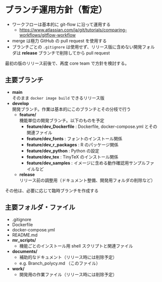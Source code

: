 # ブランチ運用方針（暫定）

- ワークフローは基本的に git-flow に沿って運用する
    - https://www.atlassian.com/ja/git/tutorials/comparing-workflows/gitflow-workflow
- merge は極力 GitHub の pull request を使用する
- ブランチごとの `.gitignore` は使用せず、リリース版に含めない開発フォルダは **release** ブランチで削除してから pull request

最初の版のリリース前後で、再度 core team で方針を検討する。

## 主要ブランチ

- **main** \
  そのまま `docker image build` できるリリース版
- **develop** \
  開発ブランチ。作業は基本的にこのブランチとその分枝で行う
    - **feature/** \
      機能単位の開発ブランチ。以下のものを予定
        - **feature/dev_Dockerfile** : Dockerfile, docker-compose.yml とその関連ファイル
        - **feature/dev_fonts** : フォントのインストール関係
        - **feature/dev_r_packages** : R のパッケージ関係
        - **feature/dev_python** : Python の設定
        - **feature/dev_tex** : TinyTeX のインストール関係
        - **feature/dev_samples** : イメージに含める動作確認用サンプルファイルなど
    - **release** \
      リリース前の調整用（ドキュメント整備、開発用フォルダの削除など）

その他は、必要に応じて臨時ブランチを作成する

## 主要フォルダ・ファイル

- .gitignore
- Dockerfile
- docker-compose.yml
- README.md
- **mr_scripts/**
    - 機能ごとのインストール用 shell スクリプトと関連ファイル
- **documents/**
    - 補助的なドキュメント（リリース時には削除予定）
    - e.g. Branch_polycy.md （このファイル） 
- **work/**
    - 開発用の作業ファイル（リリース時には削除予定）
